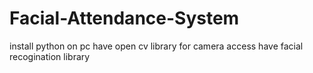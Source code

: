# Facial-Attendance-System
install python on pc
have open cv library for camera access 
have facial recogination library
